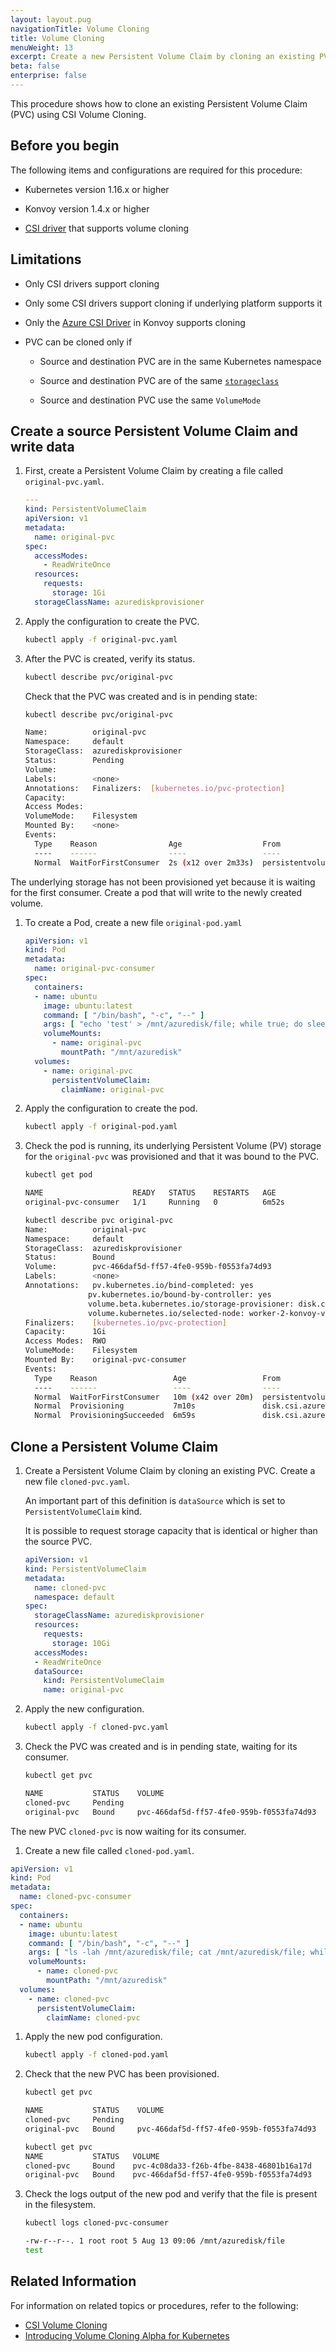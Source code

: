 ```yaml
---
layout: layout.pug
navigationTitle: Volume Cloning
title: Volume Cloning
menuWeight: 13
excerpt: Create a new Persistent Volume Claim by cloning an existing PVC
beta: false
enterprise: false
---
```


<!-- markdownlint-disable MD030 -->

This procedure shows how to clone an existing Persistent Volume Claim (PVC) using CSI Volume Cloning.

## Before you begin

The following items and configurations are required for this procedure:

- Kubernetes version 1.16.x or higher

- Konvoy version 1.4.x or higher

- [CSI driver](../intro-csi) that supports volume cloning

## Limitations

- Only CSI drivers support cloning

- Only some CSI drivers support cloning if underlying platform supports it

- Only the [Azure CSI Driver][azuredisk-csi-driver] in Konvoy supports cloning

- PVC can be cloned only if

    - Source and destination PVC are in the same Kubernetes namespace

    - Source and destination PVC are of the same [`storageclass`](../intro-csi)

    - Source and destination PVC use the same `VolumeMode`

## Create a source Persistent Volume Claim and write data

1. First, create a Persistent Volume Claim by creating a file called `original-pvc.yaml`.

    ```yaml
    ---
    kind: PersistentVolumeClaim
    apiVersion: v1
    metadata:
      name: original-pvc
    spec:
      accessModes:
        - ReadWriteOnce
      resources:
        requests:
          storage: 1Gi
      storageClassName: azurediskprovisioner
    ```

1. Apply the configuration to create the PVC.

    ```bash
    kubectl apply -f original-pvc.yaml
    ```

1. After the PVC is created, verify its status.

    ```bash
    kubectl describe pvc/original-pvc
    ```

    Check that the PVC was created and is in pending state:

    ```bash
    kubectl describe pvc/original-pvc
    ```

    ```sh
    Name:          original-pvc
    Namespace:     default
    StorageClass:  azurediskprovisioner
    Status:        Pending
    Volume:
    Labels:        <none>
    Annotations:   Finalizers:  [kubernetes.io/pvc-protection]
    Capacity:
    Access Modes:
    VolumeMode:    Filesystem
    Mounted By:    <none>
    Events:
      Type    Reason                Age                  From                         Message
      ----    ------                ----                 ----                         -------
      Normal  WaitForFirstConsumer  2s (x12 over 2m33s)  persistentvolume-controller  waiting for first consumer to be created before binding
    ```

The underlying storage has not been provisioned yet because it is waiting for the first consumer.
Create a pod that will write to the newly created volume.

1. To create a Pod, create a new file `original-pod.yaml`

    ```yaml
    apiVersion: v1
    kind: Pod
    metadata:
      name: original-pvc-consumer
    spec:
      containers:
      - name: ubuntu
        image: ubuntu:latest
        command: [ "/bin/bash", "-c", "--" ]
        args: [ "echo 'test' > /mnt/azuredisk/file; while true; do sleep 30; done;" ]
        volumeMounts:
          - name: original-pvc
            mountPath: "/mnt/azuredisk"
      volumes:
        - name: original-pvc
          persistentVolumeClaim:
            claimName: original-pvc
    ```

1. Apply the configuration to create the pod.

    ```bash
    kubectl apply -f original-pod.yaml
    ```

1. Check the pod is running, its underlying Persistent Volume (PV) storage for
   the `original-pvc` was provisioned and that it was bound to the PVC.

    ```bash
    kubectl get pod
    ```

    ```sh
    NAME                    READY   STATUS    RESTARTS   AGE
    original-pvc-consumer   1/1     Running   0          6m52s

    kubectl describe pvc original-pvc
    Name:          original-pvc
    Namespace:     default
    StorageClass:  azurediskprovisioner
    Status:        Bound
    Volume:        pvc-466daf5d-ff57-4fe0-959b-f0553fa74d93
    Labels:        <none>
    Annotations:   pv.kubernetes.io/bind-completed: yes
                  pv.kubernetes.io/bound-by-controller: yes
                  volume.beta.kubernetes.io/storage-provisioner: disk.csi.azure.com
                  volume.kubernetes.io/selected-node: worker-2-konvoy-v1-5-0-099c
    Finalizers:    [kubernetes.io/pvc-protection]
    Capacity:      1Gi
    Access Modes:  RWO
    VolumeMode:    Filesystem
    Mounted By:    original-pvc-consumer
    Events:
      Type    Reason                 Age                 From                                                                                 Message
      ----    ------                 ----                ----                                                                                 -------
      Normal  WaitForFirstConsumer   10m (x42 over 20m)  persistentvolume-controller                                                          waiting for first consumer to be created before binding
      Normal  Provisioning           7m10s               disk.csi.azure.com_worker-1-konvoy-v1-5-0-099c_95d7a08b-8698-4ee5-a1f6-08b2b952a369  External provisioner is provisioning volume for claim "default/original-pvc"
      Normal  ProvisioningSucceeded  6m59s               disk.csi.azure.com_worker-1-konvoy-v1-5-0-099c_95d7a08b-8698-4ee5-a1f6-08b2b952a369  Successfully provisioned volume pvc-466daf5d-ff57-4fe0-959b-f0553fa74d93
    ```

## Clone a Persistent Volume Claim

1. Create a Persistent Volume Claim by cloning an existing PVC. Create a new file `cloned-pvc.yaml`.

   An important part of this definition is `dataSource` which is set to `PersistentVolumeClaim` kind.

   It is possible to request storage capacity that is identical or higher than the source PVC.

    ```yaml
    apiVersion: v1
    kind: PersistentVolumeClaim
    metadata:
      name: cloned-pvc
      namespace: default
    spec:
      storageClassName: azurediskprovisioner
      resources:
        requests:
          storage: 10Gi
      accessModes:
      - ReadWriteOnce
      dataSource:
        kind: PersistentVolumeClaim
        name: original-pvc
    ```

1. Apply the new configuration.

    ```bash
    kubectl apply -f cloned-pvc.yaml
    ```

1. Check the PVC was created and is in pending state, waiting for its consumer.

    ```bash
    kubectl get pvc
    ```

    ```sh
    NAME           STATUS    VOLUME                                     CAPACITY   ACCESS MODES   STORAGECLASS           AGE
    cloned-pvc     Pending                                                                        azurediskprovisioner   18s
    original-pvc   Bound     pvc-466daf5d-ff57-4fe0-959b-f0553fa74d93   1Gi        RWO            azurediskprovisioner   26m
    ```

  The new PVC `cloned-pvc` is now waiting for its consumer.

1. Create a new file called `cloned-pod.yaml`.

```yaml
apiVersion: v1
kind: Pod
metadata:
  name: cloned-pvc-consumer
spec:
  containers:
  - name: ubuntu
    image: ubuntu:latest
    command: [ "/bin/bash", "-c", "--" ]
    args: [ "ls -lah /mnt/azuredisk/file; cat /mnt/azuredisk/file; while true; do sleep 30; done;" ]
    volumeMounts:
      - name: cloned-pvc
        mountPath: "/mnt/azuredisk"
  volumes:
    - name: cloned-pvc
      persistentVolumeClaim:
        claimName: cloned-pvc
```

1. Apply the new pod configuration.

    ```bash
    kubectl apply -f cloned-pod.yaml
    ```

1. Check that the new PVC has been provisioned.

    ```bash
    kubectl get pvc
    ```

    ```sh
    NAME           STATUS    VOLUME                                     CAPACITY   ACCESS MODES   STORAGECLASS           AGE
    cloned-pvc     Pending                                                                        azurediskprovisioner   7m15s
    original-pvc   Bound     pvc-466daf5d-ff57-4fe0-959b-f0553fa74d93   1Gi        RWO            azurediskprovisioner   33m

    kubectl get pvc
    NAME           STATUS   VOLUME                                     CAPACITY   ACCESS MODES   STORAGECLASS           AGE
    cloned-pvc     Bound    pvc-4c08da33-f26b-4fbe-8438-46801b16a17d   10Gi       RWO            azurediskprovisioner   7m18s
    original-pvc   Bound    pvc-466daf5d-ff57-4fe0-959b-f0553fa74d93   1Gi        RWO            azurediskprovisioner   33m
    ```

1. Check the logs output of the new pod and verify that the file is present in the filesystem.

    ```bash
    kubectl logs cloned-pvc-consumer
    ```

    ```sh
    -rw-r--r--. 1 root root 5 Aug 13 09:06 /mnt/azuredisk/file
    test
    ```

## Related Information

For information on related topics or procedures, refer to the following:

- [CSI Volume Cloning](https://kubernetes.io/docs/concepts/storage/volume-pvc-datasource/)
- [Introducing Volume Cloning Alpha for Kubernetes](https://kubernetes.io/blog/2019/06/21/introducing-volume-cloning-alpha-for-kubernetes/)

[aws-csi-driver]:https://github.com/kubernetes-sigs/aws-ebs-csi-driver
[azuredisk-csi-driver]:https://github.com/kubernetes-sigs/azuredisk-csi-driver
[csi-volume-cloning]:https://kubernetes.io/docs/concepts/storage/volume-pvc-datasource/
